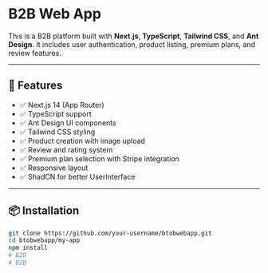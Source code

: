 # B2B Web App

This is a B2B platform built with **Next.js**, **TypeScript**, **Tailwind CSS**, and **Ant Design**. It includes user authentication, product listing, premium plans, and review features.

---

## 🚀 Features

- ✅ Next.js 14 (App Router)
- ✅ TypeScript support
- ✅ Ant Design UI components
- ✅ Tailwind CSS styling
- ✅ Product creation with image upload
- ✅ Review and rating system
- ✅ Premium plan selection with Stripe integration
- ✅ Responsive layout
- ✅ ShadCN for better UserInterface

---

## 📦 Installation

```bash
git clone https://github.com/your-username/btobwebapp.git
cd btobwebapp/my-app
npm install
# B2B
# B2B
